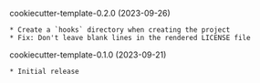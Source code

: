 cookiecutter-template-0.2.0 (2023-09-26)

    * Create a `hooks` directory when creating the project
    * Fix: Don't leave blank lines in the rendered LICENSE file

cookiecutter-template-0.1.0 (2023-09-21)

    * Initial release
